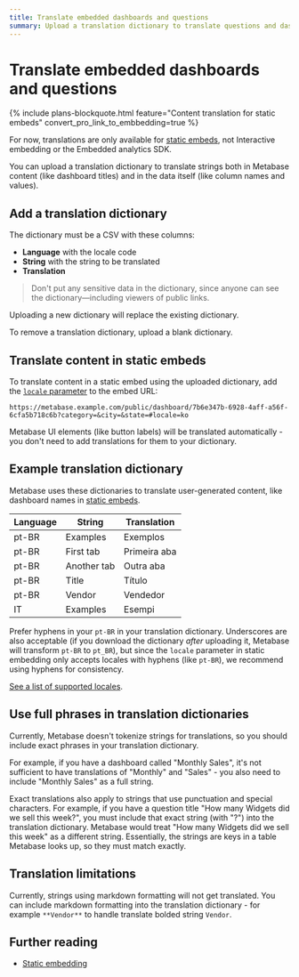 ```yaml
---
title: Translate embedded dashboards and questions
summary: Upload a translation dictionary to translate questions and dashboards into different languages. Only available for static embeds.
---
```


# Translate embedded dashboards and questions

{% include plans-blockquote.html feature="Content translation for static embeds" convert_pro_link_to_embbedding=true %}

For now, translations are only available for [static embeds](./static-embedding.md), not Interactive embedding or the Embedded analytics SDK.

You can upload a translation dictionary to translate strings both in Metabase content (like dashboard titles) and in the data itself (like column names and values).

## Add a translation dictionary

The dictionary must be a CSV with these columns:

- **Language** with the locale code
- **String** with the string to be translated
- **Translation**

> Don't put any sensitive data in the dictionary, since anyone can see the dictionary—including viewers of public links.

Uploading a new dictionary will replace the existing dictionary.

To remove a translation dictionary, upload a blank dictionary.

## Translate content in static embeds

To translate content in a static embed using the uploaded dictionary, add the [`locale` parameter](./static-embedding-parameters.md#setting-the-language-for-a-static-embed) to the embed URL:

```
https://metabase.example.com/public/dashboard/7b6e347b-6928-4aff-a56f-6cfa5b718c6b?category=&city=&state=#locale=ko
```

Metabase UI elements (like button labels) will be translated automatically - you don't need to add translations for them to your dictionary.

## Example translation dictionary

Metabase uses these dictionaries to translate user-generated content, like dashboard names in [static embeds](./static-embedding.md).

| Language | String      | Translation  |
| -------- | ----------- | ------------ |
| pt-BR    | Examples    | Exemplos     |
| pt-BR    | First tab   | Primeira aba |
| pt-BR    | Another tab | Outra aba    |
| pt-BR    | Title       | Título       |
| pt-BR    | Vendor      | Vendedor     |
| IT       | Examples    | Esempi       |

Prefer hyphens in your `pt-BR` in your translation dictionary. Underscores are also acceptable (if you download the dictionary _after_ uploading it, Metabase will transform `pt-BR` to `pt_BR`), but since the `locale` parameter in static embedding only accepts locales with hyphens (like `pt-BR`), we recommend using hyphens for consistency.

[See a list of supported locales](../configuring-metabase/localization.md#supported-languages).

## Use full phrases in translation dictionaries

Currently, Metabase doesn't tokenize strings for translations, so you should include exact phrases in your translation dictionary.

For example, if you have a dashboard called "Monthly Sales", it's not sufficient to have translations of "Monthly" and "Sales" - you also need to include "Monthly Sales" as a full string.

Exact translations also apply to strings that use punctuation and special characters. For example, if you have a question title "How many Widgets did we sell this week?", you must include that exact string (with "?") into the translation dictionary. Metabase would treat "How many Widgets did we sell this week" as a different string. Essentially, the strings are keys in a table Metabase looks up, so they must match exactly.

## Translation limitations

Currently, strings using markdown formatting will not get translated. You can include markdown formatting into the translation dictionary - for example `**Vendor**` to handle translate bolded string `Vendor`.

## Further reading

- [Static embedding](./static-embedding.md)
